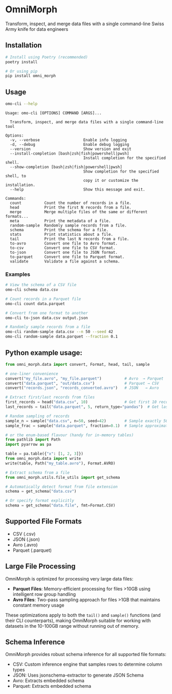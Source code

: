 # OmniMorph
Transform, inspect, and merge data files with a single command-line Swiss Army knife for data engineers

## Installation

```bash
# Install using Poetry (recommended)
poetry install

# Or using pip
pip install omni_morph
```

## Usage

```bash
omo-cli --help
```

```text
Usage: omo-cli [OPTIONS] COMMAND [ARGS]...

  Transform, inspect, and merge data files with a single command-line tool

Options:
  -v, --verbose                   Enable info logging
  -d, --debug                     Enable debug logging
  --version                       Show version and exit
  --install-completion [bash|zsh|fish|powershell|pwsh]
                                  Install completion for the specified shell.
  --show-completion [bash|zsh|fish|powershell|pwsh]
                                  Show completion for the specified shell, to
                                  copy it or customize the installation.
  --help                          Show this message and exit.

Commands:
  count          Count the number of records in a file.
  head           Print the first N records from a file.
  merge          Merge multiple files of the same or different formats...
  meta           Print the metadata of a file.
  random-sample  Randomly sample records from a file.
  schema         Print the schema for a file.
  stats          Print statistics about a file.
  tail           Print the last N records from a file.
  to-avro        Convert one file to Avro format.
  to-csv         Convert one file to CSV format.
  to-json        Convert one file to JSON format.
  to-parquet     Convert one file to Parquet format.
  validate       Validate a file against a schema.
```

### Examples

```bash
# View the schema of a CSV file
omo-cli schema data.csv

# Count records in a Parquet file
omo-cli count data.parquet

# Convert from one format to another
omo-cli to-json data.csv output.json

# Randomly sample records from a file
omo-cli random-sample data.csv --n 50 --seed 42
omo-cli random-sample data.parquet --fraction 0.1
```

## Python example usage:
```python
from omni_morph.data import convert, Format, head, tail, sample

# one-liner convenience
convert("my_file.avro", "my_file.parquet")          # Avro  → Parquet
convert("data.parquet", "out/data.csv")             # Parquet → CSV
convert("records.json", "records_converted.avro")   # JSON   → Avro

# Extract first/last records from files
first_records = head("data.csv", 10)                # Get first 10 records as PyArrow Table
last_records = tail("data.parquet", 5, return_type="pandas")  # Get last 5 records as Pandas DataFrame

# Random sampling of records
sample_n = sample("data.csv", n=50, seed=42)        # Sample exactly 50 records
sample_frac = sample("data.parquet", fraction=0.1)  # Sample approximately 10% of records

# or the enum-based flavour (handy for in-memory tables)
from pathlib import Path
import pyarrow as pa

table = pa.table({"x": [1, 2, 3]})
from omni_morph.data import write
write(table, Path("my_table.avro"), Format.AVRO)

# Extract schema from a file
from omni_morph.utils.file_utils import get_schema

# Automatically detect format from file extension
schema = get_schema("data.csv")

# Or specify format explicitly
schema = get_schema("data.file", fmt=Format.CSV)
```

## Supported File Formats

- CSV (.csv)
- JSON (.json)
- Avro (.avro)
- Parquet (.parquet)

## Large File Processing

OmniMorph is optimized for processing very large data files:

- **Parquet Files**: Memory-efficient processing for files >10GB using intelligent row group handling
- **Avro Files**: Two-pass sampling approach for files >1GB that maintains constant memory usage

These optimizations apply to both the `tail()` and `sample()` functions (and their CLI counterparts), making OmniMorph suitable for working with datasets in the 10-100GB range without running out of memory.

## Schema Inference

OmniMorph provides robust schema inference for all supported file formats:

- CSV: Custom inference engine that samples rows to determine column types
- JSON: Uses jsonschema-extractor to generate JSON Schema
- Avro: Extracts embedded schema
- Parquet: Extracts embedded schema